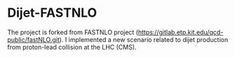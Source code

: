 # Dijet-FASTNLO
The project is forked from FASTNLO project (https://gitlab.etp.kit.edu/qcd-public/fastNLO.git). I implemented a new scenario related to dijet production from proton-lead collision at the LHC (CMS). 
